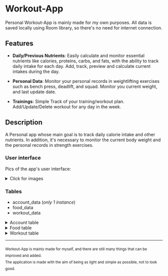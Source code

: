 # Workout-App

Personal Workout-App is mainly made for my own purposes.
All data is saved locally using Room library, so there's no need for internet connection.

## Features

- **Daily/Previous Nutrients**: Easily calculate and monitor essential nutrients like calories, proteins, carbs, and fats, with the ability to track daily intake for each day. Add, track, preview and calculate current intakes during the day.

- **Personal Data**: Monitor your personal records in weightlifting exercises such as bench press, deadlift, and squad. Monitor you current weight, and last update date.

- **Trainings**: Simple Track of your training/workout plan. Add/Update/Delete workout for any day in the week.

## Description

A Personal app whose main goal is to track daily calorie intake and other nutrients. In addition, it's necessary to monitor the current body weight and the personal records in strength exercises.

### User interface

Pics of the app's user interface:

<details>
<summary>Click for images</summary>
<img src = "./images/SplashScreen.png" width = 180>
<img src = "./images/Home.png" width = 180>
<img src = "./images/Nutrients.png" width = 180>
<img src = "./images/AddNutrients.png" width = 180>
<img src = "./images/NutrientsInfo.png" width = 180>
<img src = "./images/AddAccount.png" width = 180>
<img src = "./images/Account.png" width = 180>
<img src = "./images/History.png" width = 180>
<img src = "./images/Workout.png" width = 180>
<img src = "./images/WorkoutAdd.png" width = 180>
<img src = "./images/WorkoutUpdate.png" width = 180>
<img src = "./images/Settings.png" width = 180>
</details>

### Tables

- account_data (_only 1 instance_)
- food_data
- workout_data

<details>
<summary>Account table</summary>

| id | name     | calories | proteins | carbs | fats | max_bench_kg | max_bench_reps | max_deadlift_kg | max_deadlift_reps | max_squad_kg | max_squad_reps | current_weight | account_date |
|----|----------|----------|----------|-------|------|--------------|----------------|-----------------|-------------------|--------------|----------------|----------------|--------------|
| 1  | John Doe | 3000     | 150      | 300   | 80   | 90           | 2              | 120             | 4                 | 150          | 5              | 85             | 26/03/2025   |

</details>

<details>
<summary>Food table</summary>

| number | title     | calories | proteins | carbs | fats | date        |
|--------|-----------|----------|----------|-------|------|-------------|
| 56     | Milk 300  | 150      | 15       | 5     | 8    | 26/03/2025  |
| 57     | Bread 200 | 250      | 10       | 50    | 4    | 26/03/2025  |

</details>

<details>
<summary>Workout table</summary>

| number | day             | muscle           | workout_title | createdAt   | note         |
|--------|-----------------|------------------|---------------|-------------|--------------|
| 1      | monday          | chest/triceps    | push          | 30/03/2025  | Prsonedeljak |
| 2      | tuesday         | /                | rest          | 30/03/2025  | /            |
| 3      | saturday/sunday | swimming/running | condition     | 20/03/2025  | Svimosreda   |

</details>

<hr/>

<sub>
Workout-App is mainly made for myself, and there are still many things that can be improved and added.
<br/>
The application is made with the aim of being as light and simple as possible, not to look good.
</sub>